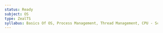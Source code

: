 ```yaml
---
status: Ready
subject: OS
type: ZealTS
syllabus: Basics Of OS, Process Management, Thread Management, CPU - Scheduling
---
```

